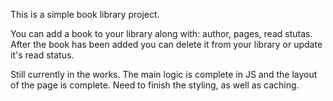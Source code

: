 This is a simple book library project.

You can add a book to your library along with: author, pages, read stutas.
After the book has been added you can delete it from your library or update it's read status.

Still currently in the works.
The main logic is complete in JS and the layout of the page is complete.
Need to finish the styling, as well as caching.
